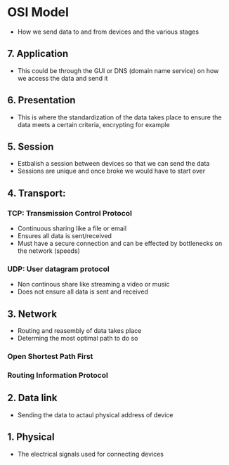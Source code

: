 # OSI Model
* How we send data to and from devices and the various stages

## 7. Application
* This could be through the GUI or DNS (domain name service) on how we access the data and send it

## 6. Presentation
* This is where the standardization of the data takes place to ensure the data meets a certain criteria, encrypting for example

## 5. Session
* Estbalish a session between devices so that we can send the data
* Sessions are unique and once broke we would have to start over

## 4. Transport: 

### TCP: Transmission Control Protocol
* Continuous sharing like a file or email
* Ensures all data is sent/received
* Must have a secure connection and can be effected by bottlenecks on the network (speeds)

### UDP: User datagram protocol
* Non continous share like streaming a video or music
* Does not ensure all data is sent and received

## 3. Network
* Routing and reasembly of data takes place
* Determing the most optimal path to do so

### Open Shortest Path First
### Routing Information Protocol

## 2. Data link
* Sending the data to actaul physical address of device

## 1. Physical
* The electrical signals used for connecting devices
